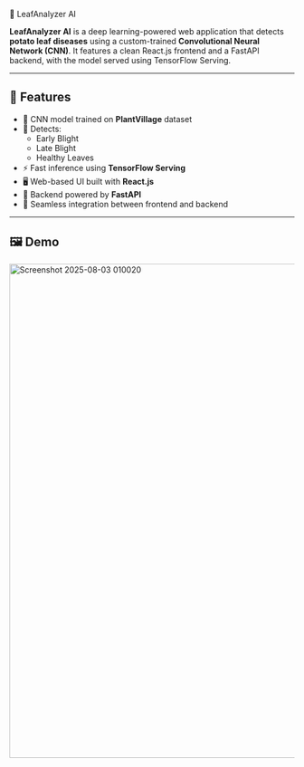  🌿 LeafAnalyzer AI

**LeafAnalyzer AI** is a deep learning-powered web application that detects **potato leaf diseases** using a custom-trained **Convolutional Neural Network (CNN)**. It features a clean React.js frontend and a FastAPI backend, with the model served using TensorFlow Serving.

---

## 🚀 Features

- 🧠 CNN model trained on **PlantVillage** dataset
- 🌱 Detects:
  - Early Blight
  - Late Blight
  - Healthy Leaves
- ⚡ Fast inference using **TensorFlow Serving**
- 🖥️ Web-based UI built with **React.js**
- 🔁 Backend powered by **FastAPI**
- 🔗 Seamless integration between frontend and backend

---

## 🖼️ Demo
<img width="1916" height="873" alt="Screenshot 2025-08-03 010020" src="https://github.com/user-attachments/assets/38432c54-8687-4520-9e3d-57f508e6c7d5" />
